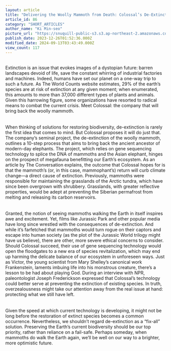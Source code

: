 ```yaml
---
layout: article
title: "Delivering the Woolly Mammoth from Death: Colossal’s De-Extinction Dilemma"
article_id: 86
category: "SHORT_ARTICLES"
author_name: "Ki Min-seo"
picture_url: "https://snuquill-public-s3.s3.ap-northeast-2.amazonaws.com/photo/article/dee899ff-93e7-4084-b201-521935ab810c.JPG"
publish_date: 2023-12-26T01:52:36.000Z
modified_date: 2024-09-13T03:43:49.000Z
view_count: 117
---
```


<br>Extinction is an issue that evokes images of a dystopian future: barren landscapes devoid of life, save the constant whirring of industrial factories and machines. Indeed, humans have set our planet on a one-way trip to such a future. As The World Counts website estimates, 29% of the earth’s species are at risk of extinction at any given moment; when enumerated, this amounts to more than 37,000 different types of plants and animals. Given this harrowing figure, some organizations have resorted to radical means to combat the current crisis. Meet Colossal: the company that will bring back the woolly mammoth.<br><br> <br>When thinking of solutions for restoring biodiversity, de-extinction is rarely the first idea that comes to mind. But Colossal proposes it will do just that. The company’s seminal project, the de-extinction of the woolly mammoth, outlines a 10-step process that aims to bring back the ancient ancestor of modern-day elephants. The project, which relies on gene sequencing technology to splice the DNA of mammoths and the Asian elephant, hinges on the prospect of megafauna benefitting our Earth’s ecosystem. As an article by The Conversation explains, the outcome that Colossal hopes for is that the mammoth’s (or, in this case, mammophant’s) return will curb climate change—a direct cause of extinction. Previously, mammoths were responsible for maintaining the grasslands of the Arctic tundra, which have since been overgrown with shrubbery. Grasslands, with greater reflective properties, would be adept at preventing the Siberian permafrost from melting and releasing its carbon reservoirs.<br><br> <br>Granted, the notion of seeing mammoths walking the Earth in itself inspires awe and excitement. Yet, films like Jurassic Park and other popular media have long since wrestled with the consequences of de-extinction. And while it’s farfetched that mammoths would turn rogue on their captors and escape into human society (as the plot of the Jurassic World trilogy might have us believe), there are other, more severe ethical concerns to consider. Should Colossal succeed, their use of gene sequencing technology would open the floodgates to a new era of species revitalization, which may end up harming the delicate balance of our ecosystem in unforeseen ways. Just as Victor, the young scientist from Mary Shelley’s canonical work Frankenstein, laments imbuing life into his monstrous creature, there’s a lesson to be had about playing God. During an interview with NPR, paleontologist Joseph Frederickson expressed that Colossal’s technology could better serve at preventing the extinction of existing species. In truth, overzealousness might take our attention away from the real issue at hand: protecting what we still have left.  <br><br> <br>Given the speed at which current technology is developing, it might not be long before the restoration of extinct species becomes a common occurrence. Nevertheless, we shouldn’t regard de-extinction as a “fix-all” solution. Preserving the Earth’s current biodiversity should be our top priority, rather than reliance on a fail-safe. Perhaps someday, when mammoths do walk the Earth again, we’ll be well on our way to a brighter, more optimistic future.<br>
